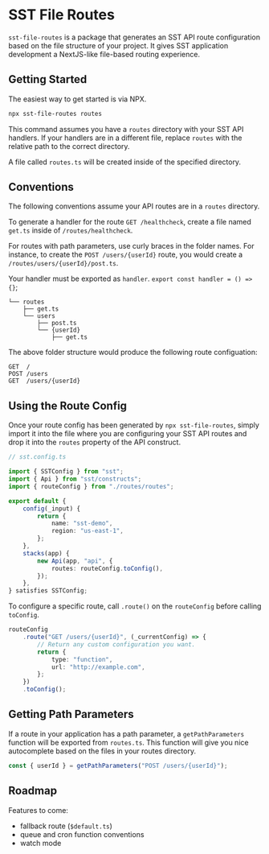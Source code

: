 # SST File Routes

`sst-file-routes` is a package that generates an SST API route configuration based on the file structure of your project. It gives SST application development a NextJS-like file-based routing experience.

## Getting Started

The easiest way to get started is via NPX.

```bash
npx sst-file-routes routes
```

This command assumes you have a `routes` directory with your SST API handlers. If your handlers are in a different file, replace `routes` with the relative path to the correct directory.

A file called `routes.ts` will be created inside of the specified directory.

## Conventions

The following conventions assume your API routes are in a `routes` directory.

To generate a handler for the route `GET /healthcheck`, create a file named `get.ts` inside of `/routes/healthcheck`.

For routes with path parameters, use curly braces in the folder names. For instance, to create the `POST /users/{userId}` route, you would create a `/routes/users/{userId}/post.ts`.

Your handler must be exported as `handler`. `export const handler = () => {}`;

```text
└── routes
    ├── get.ts
    └── users
        ├── post.ts
        └── {userId}
            ├── get.ts
```

The above folder structure would produce the following route configuation:

```text
GET  /
POST /users
GET  /users/{userId}
```

## Using the Route Config

Once your route config has been generated by `npx sst-file-routes`, simply import it into the file where you are configuring your SST API routes and drop it into the `routes` property of the API construct.

```ts
// sst.config.ts

import { SSTConfig } from "sst";
import { Api } from "sst/constructs";
import { routeConfig } from "./routes/routes";

export default {
	config(_input) {
		return {
			name: "sst-demo",
			region: "us-east-1",
		};
	},
	stacks(app) {
		new Api(app, "api", {
			routes: routeConfig.toConfig(),
		});
	},
} satisfies SSTConfig;
```

To configure a specific route, call `.route()` on the `routeConfig` before calling `toConfig`.

```ts
routeConfig
	.route("GET /users/{userId}", (_currentConfig) => {
		// Return any custom configuration you want.
		return {
			type: "function",
			url: "http://example.com",
		};
	})
	.toConfig();
```

## Getting Path Parameters

If a route in your application has a path parameter, a `getPathParameters` function will be exported from `routes.ts`. This function will give you nice autocomplete based on the files in your routes directory.

```ts
const { userId } = getPathParameters("POST /users/{userId}");
```

## Roadmap

Features to come:

- fallback route (`$default.ts`)
- queue and cron function conventions
- watch mode
